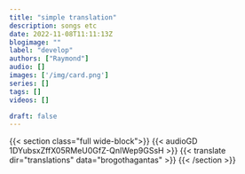```yaml
---
title: "simple translation"
description: songs etc
date: 2022-11-08T11:11:13Z
blogimage: ""
label: "develop"
authors: ["Raymond"]
audio: []
images: ['/img/card.png']
series: []
tags: []
videos: []

draft: false
---
```

{{< section class="full wide-block">}}
{{< audioGD 1DYubsxZffX05RMeU0GfZ-QnlWep9GSsH >}}
{{< translate dir="translations" data="brogothagantas" >}}
{{< /section >}}

